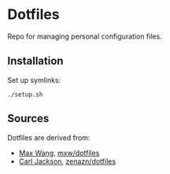 # Dotfiles

Repo for managing personal configuration files.

## Installation

Set up symlinks:

```
./setup.sh
```

## Sources

Dotfiles are derived from:

- [Max Wang](https://github.com/mxw), [mxw/dotfiles](https://github.com/mxw/dotfiles)
- [Carl Jackson](https://github.com/zenazn), [zenazn/dotfiles](https://github.com/zenazn/dotfiles)
